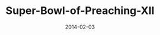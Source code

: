 ---
layout: music 
title: "Super-Bowl-of-Preaching-XII"
series: "Super Bowl of Preaching XII"
date: 2014-02-03 
description: "Tome vs. Mingo in the annual smackdown of preaching."
audio: "http://www.crossroads.net/players/media/hq/020114SuperBowlXII.mp3"
audio-duration: "01:16:37"
src: "http://www.crossroads.net/players/media/mediumHz/SB_XII_190x110.jpg"
---